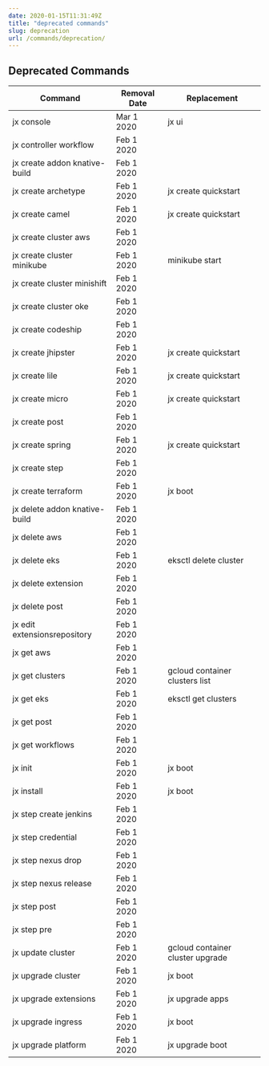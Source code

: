 ```yaml
---
date: 2020-01-15T11:31:49Z
title: "deprecated commands"
slug: deprecation
url: /commands/deprecation/
---
```



## Deprecated Commands



| Command        | Removal Date   | Replacement  |
|----------------|----------------|--------------|
| jx console | Mar 1 2020 | jx ui |
| jx controller workflow | Feb 1 2020 |  |
| jx create addon knative-build | Feb 1 2020 |  |
| jx create archetype | Feb 1 2020 | jx create quickstart |
| jx create camel | Feb 1 2020 | jx create quickstart |
| jx create cluster aws | Feb 1 2020 |  |
| jx create cluster minikube | Feb 1 2020 | minikube start |
| jx create cluster minishift | Feb 1 2020 |  |
| jx create cluster oke | Feb 1 2020 |  |
| jx create codeship | Feb 1 2020 |  |
| jx create jhipster | Feb 1 2020 | jx create quickstart |
| jx create lile | Feb 1 2020 | jx create quickstart |
| jx create micro | Feb 1 2020 | jx create quickstart |
| jx create post | Feb 1 2020 |  |
| jx create spring | Feb 1 2020 | jx create quickstart |
| jx create step | Feb 1 2020 |  |
| jx create terraform | Feb 1 2020 | jx boot |
| jx delete addon knative-build | Feb 1 2020 |  |
| jx delete aws | Feb 1 2020 |  |
| jx delete eks | Feb 1 2020 | eksctl delete cluster |
| jx delete extension | Feb 1 2020 |  |
| jx delete post | Feb 1 2020 |  |
| jx edit extensionsrepository | Feb 1 2020 |  |
| jx get aws | Feb 1 2020 |  |
| jx get clusters | Feb 1 2020 | gcloud container clusters list |
| jx get eks | Feb 1 2020 | eksctl get clusters |
| jx get post | Feb 1 2020 |  |
| jx get workflows | Feb 1 2020 |  |
| jx init | Feb 1 2020 | jx boot |
| jx install | Feb 1 2020 | jx boot |
| jx step create jenkins | Feb 1 2020 |  |
| jx step credential | Feb 1 2020 |  |
| jx step nexus drop | Feb 1 2020 |  |
| jx step nexus release | Feb 1 2020 |  |
| jx step post | Feb 1 2020 |  |
| jx step pre | Feb 1 2020 |  |
| jx update cluster | Feb 1 2020 | gcloud container cluster upgrade |
| jx upgrade cluster | Feb 1 2020 | jx boot |
| jx upgrade extensions | Feb 1 2020 | jx upgrade apps |
| jx upgrade ingress | Feb 1 2020 | jx boot |
| jx upgrade platform | Feb 1 2020 | jx upgrade boot |
